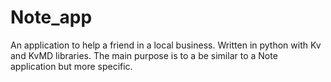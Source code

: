 # Note_app
An application to help a friend in a local business. Written in python with Kv and KvMD libraries. The main purpose is to a be similar to a Note application but more specific.
